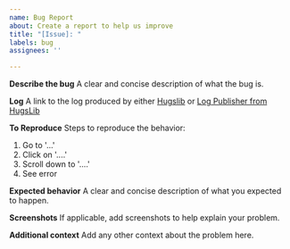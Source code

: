 ```yaml
---
name: Bug Report
about: Create a report to help us improve
title: "[Issue]: "
labels: bug
assignees: ''

---
```


**Describe the bug**
A clear and concise description of what the bug is.

**Log**
A link to the log produced by either [Hugslib](https://steamcommunity.com/sharedfiles/filedetails/?id=818773962) or [Log Publisher from HugsLib
](https://steamcommunity.com/sharedfiles/filedetails/?id=2873415404)

**To Reproduce**
Steps to reproduce the behavior:
1. Go to '...'
2. Click on '....'
3. Scroll down to '....'
4. See error

**Expected behavior**
A clear and concise description of what you expected to happen.

**Screenshots**
If applicable, add screenshots to help explain your problem.

**Additional context**
Add any other context about the problem here.
